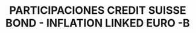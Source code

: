 ---
layout: asset
title: PARTICIPACIONES CREDIT SUISSE BOND - INFLATION LINKED EURO -B
isin: LU0175163459
---